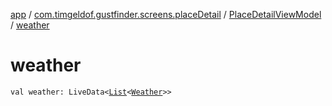 [app](../../index.md) / [com.timgeldof.gustfinder.screens.placeDetail](../index.md) / [PlaceDetailViewModel](index.md) / [weather](./weather.md)

# weather

`val weather: LiveData<`[`List`](https://kotlinlang.org/api/latest/jvm/stdlib/kotlin.collections/-list/index.html)`<`[`Weather`](../../com.timgeldof.gustfinder.network.models.marine-weather-api/-weather/index.md)`>>`